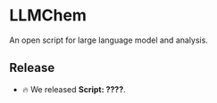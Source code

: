 # LLMChem
An open script for large language model and analysis.

## Release



- 🔥 We released **Script: ????**. 
